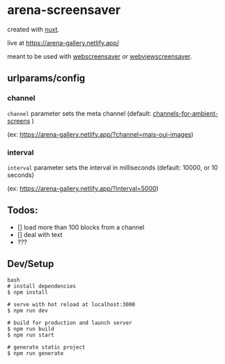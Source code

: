 # arena-screensaver

created with [nuxt](https://nuxtjs.org/).

live at https://arena-gallery.netlify.app/

meant to be used with [webscreensaver](https://github.com/lmartinking/webscreensaver) or [webviewscreensaver](https://github.com/liquidx/webviewscreensaver).

## urlparams/config

### channel

`channel` parameter sets the meta channel (default: [channels-for-ambient-screens](https://www.are.na/dan-taeyoung/channels-for-ambient-screens) )

(ex: https://arena-gallery.netlify.app/?channel=mais-oui-images)

### interval

`interval` parameter sets the interval in milliseconds (default: 10000, or 10 seconds)

(ex: https://arena-gallery.netlify.app/?interval=5000)



## Todos:

- [] load more than 100 blocks from a channel
- [] deal with text
- ???



## Dev/Setup

```
bash
# install dependencies
$ npm install

# serve with hot reload at localhost:3000
$ npm run dev

# build for production and launch server
$ npm run build
$ npm run start

# generate static project
$ npm run generate
```
